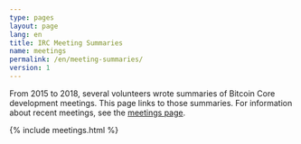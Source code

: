 ```yaml
---
type: pages
layout: page
lang: en
title: IRC Meeting Summaries
name: meetings
permalink: /en/meeting-summaries/
version: 1
---
```

From 2015 to 2018, several volunteers wrote summaries of Bitcoin
Core development meetings.  This page links to those summaries.  For
information about recent meetings, see the [meetings page][].

{% include meetings.html %}

[meetings page]: /en/meetings/
